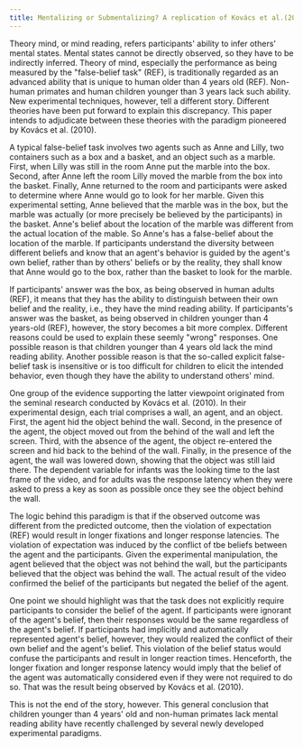 ```yaml
---
title: Mentalizing or Submentalizing? A replication of Kovács et al.(2010) with extensions
---
```


Theory mind, or mind reading, refers participants' ability to infer others' mental states. Mental states cannot be directly observed, so they have to be indirectly inferred. Theory of mind, especially the performance as being measured by the "false-belief task" (REF), is traditionally regarded as an advanced ability that is unique to human older than 4 years old (REF). Non-human primates and human children younger than 3 years lack such ability. New experimental techniques, however, tell a different story. Different theories have been put forward to explain this discrepancy. This paper intends to adjudicate between these theories with the paradigm pioneered by Kovács et al. (2010).

A typical false-belief task involves two agents such as Anne and Lilly, two containers such as a box and a basket, and an object such as a marble. First, when Lilly was still in the room Anne put the marble into the box. Second, after Anne left the room Lilly moved the marble from the box into the basket. Finally, Anne returned to the room and participants were asked to determine where Anne would go to look for her marble. Given this experimental setting, Anne believed that the marble was in the box, but the marble was actually (or more precisely be believed by the participants) in the basket. Anne's belief about the location of the marble was different from the actual location of the mable. So Anne's has a false-belief about the location of the marble. If participants understand the diversity between different beliefs and know that an agent's behavior is guided by the agent's own belief, rather than by others' beliefs or by the reality, they shall know that Anne would go to the box, rather than the basket to look for the marble. 

If participants' answer was the box, as being observed in human adults (REF), it means that they has the ability to distinguish between their own belief and the reality, i.e., they have the mind reading ability. If participants's answer was the basket, as being observed in children younger than 4 years-old (REF), however, the story becomes a bit more complex. Different reasons could be used to explain these seemly "wrong" responses. One possible reason is that children younger than 4 years old lack the mind reading ability. Another possible reason is that the so-called explicit false-belief task is insensitive or is too difficult for children to elicit the intended behavior, even though they have the ability to understand others' mind.

One group of the evidence supporting the latter viewpoint originated from the seminal research conducted by Kovács et al. (2010). In their experimental design, each trial comprises a wall, an agent, and an object. First, the agent hid the object behind the wall. Second, in the presence of the agent, the object moved out from the behind of the wall and left the screen. Third, with the absence of the agent, the object re-entered the screen and hid back to the behind of the wall. Finally, in the presence of the agent, the wall was lowered down, showing that the object was still laid there. The dependent variable for infants was the looking time to the last frame of the video, and for adults was the response latency when they were asked to press a key as soon as possible once they see the object behind the wall. 

The logic behind this paradigm is that if the observed outcome was different from the predicted outcome, then the violation of expectation (REF) would result in longer fixations and longer response latencies. The violation of expectation was induced by the conflict of tbe beliefs between the agent and the participants. Given the experimental manipulation, the agent believed that the object was not behind the wall, but the participants believed that the object was behind the wall. The actual result of the video confirmed the belief of the participants but negated the belief of the agent. 

One point we should highlight was that the task does not explicitly require participants to consider the belief of the agent. If participants were ignorant of the agent's belief, then their responses would be the same regardless of the agent's belief. If participants had implicitly and automatically represented agent's belief, however, they would realized the conflict of their own belief and the agent's belief. This violation of the belief status would confuse the participants and result in longer reaction times. Henceforth, the longer fixation and longer response latency would imply that the belief of the agent was automatically considered even if they were not required to do so. That was the result being observed by Kovács et al. (2010). 

This is not the end of the story, however. This general conclusion that children younger than 4 years' old and non-human primates lack mental reading ability have recently challenged by several newly developed experimental paradigms.